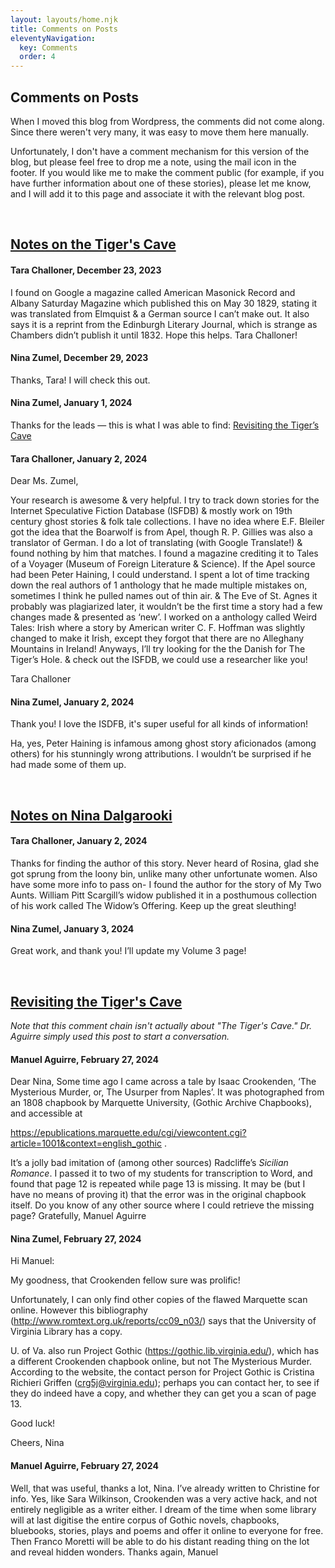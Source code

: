 ```yaml
---
layout: layouts/home.njk
title: Comments on Posts
eleventyNavigation:
  key: Comments
  order: 4
---
```

  
  <div class="message-box">
<h2>Comments on Posts</h2>

When I moved this blog from Wordpress, the comments did not come along. Since there weren't very many, it was easy to move
them here manually. 

Unfortunately, I don't have a comment mechanism for this version of the blog, but please feel free to drop me a note, using the mail icon in the footer.
If you would like me to make the comment public (for example, if you have further information about one of these stories), please let me know, and
I will add it to this page and associate it with the relevant blog post.

</div>

<br>

<div class="message-box">

## [Notes on the Tiger's Cave](/blog/2021-06-05-notes-on-the-tigers-cave/)

#### Tara Challoner, December 23, 2023

I found on Google a magazine called American Masonick Record and Albany Saturday Magazine which published this on May 30 1829, stating it was translated from Elmquist & a German source I can’t make out. It also says it is a reprint from the Edinburgh Literary Journal, which is strange as Chambers didn’t publish it until 1832. Hope this helps.
Tara Challoner!

#### Nina Zumel, December 29, 2023

Thanks, Tara! I will check this out.

#### Nina Zumel, January 1, 2024

Thanks for the leads — this is what I was able to find: [Revisiting the Tiger’s Cave](/blog/2024-01-02-revisiting-the-tigers-cave/)

#### Tara Challoner, January 2, 2024

Dear Ms. Zumel,

Your research is awesome & very helpful. I try to track down stories for the Internet Speculative Fiction Database (ISFDB) & mostly work on 19th century ghost stories & folk tale collections. I have no idea where E.F. Bleiler got the idea that the Boarwolf is from Apel, though R. P. Gillies was also a translator of German. I do a lot of translating (with Google Translate!) & found nothing by him that matches. I found a magazine crediting it to Tales of a Voyager (Museum of Foreign Literature & Science). If the Apel source had been Peter Haining, I could understand. I spent a lot of time tracking down the real authors of 1 anthology that he made multiple mistakes on, sometimes I think he pulled names out of thin air. & The Eve of St. Agnes it probably was plagiarized later, it wouldn’t be the first time a story had a few changes made & presented as ‘new’. I worked on a anthology called Weird Tales: Irish where a story by American writer C. F. Hoffman was slightly changed to make it Irish, except they forgot that there are no Alleghany Mountains in Ireland! Anyways, I’ll try looking for the the Danish for The Tiger’s Hole. & check out the ISFDB, we could use a researcher like you!

Tara Challoner

#### Nina Zumel, January 2, 2024

Thank you! I love the ISDFB, it's super useful for all kinds of information!

Ha, yes, Peter Haining is infamous among ghost story aficionados (among others) for his stunningly wrong attributions. I wouldn’t be surprised if he had made some of them up. 

</div>

<br>

<div class="message-box">

## [Notes on Nina Dalgarooki](/blog/2021-10-18-notes-on-nina-dalgarooki/)

#### Tara Challoner, January 2, 2024

Thanks for finding the author of this story. Never heard of Rosina, glad she got sprung from the loony bin, unlike many other unfortunate women. Also have some more info to pass on- I found the author for the story of My Two Aunts. William Pitt Scargill’s widow published it in a posthumous collection of his work called The Widow’s Offering. Keep up the great sleuthing!

#### Nina Zumel, January 3, 2024

Great work, and thank you! I’ll update my Volume 3 page!

</div>
  
<br>

<div class="message-box">

## [Revisiting the Tiger's Cave](/blog/2024-01-02-revisiting-the-tigers-cave/)

*Note that this comment chain isn't actually about "The Tiger's Cave." Dr. Aguirre simply used this post to start a conversation.*

#### Manuel Aguirre, February 27, 2024

Dear Nina, Some time ago I came across a tale by Isaac Crookenden, ‘The Mysterious Murder, or, The Usurper from Naples’. It was photographed from an 1808 chapbook by Marquette University, (Gothic Archive Chapbooks), and accessible at

https://epublications.marquette.edu/cgi/viewcontent.cgi?article=1001&context=english_gothic .

It’s a jolly bad imitation of (among other sources) Radcliffe’s *Sicilian Romance*. I passed it to two of my students for transcription to Word, and found that page 12 is repeated while page 13 is missing. It may be (but I have no means of proving it) that the error was in the original chapbook itself. Do you know of any other source where I could retrieve the missing page? Gratefully, Manuel Aguirre

#### Nina Zumel, February 27, 2024

Hi Manuel:

My goodness, that Crookenden fellow sure was prolific!

Unfortunately, I can only find other copies of the flawed Marquette scan online.
However this bibliography (http://www.romtext.org.uk/reports/cc09_n03/) says that the University of Virginia Library has a copy.

U. of Va. also run Project Gothic (https://gothic.lib.virginia.edu/), which has a different Crookenden chapbook online, but not The Mysterious Murder. According to the website, the contact person for Project Gothic is Cristina Richieri Griffen (crg5j@virginia.edu); perhaps you can contact her, to see if they do indeed have a copy, and whether they can get you a scan of page 13.

Good luck!

Cheers,
Nina

#### Manuel Aguirre, February 27, 2024

Well, that was useful, thanks a lot, Nina. I’ve already written to Christine for info. Yes, like Sara Wilkinson, Crookenden was a very active hack, and not entirely negligible as a writer either. I dream of the time when some library will at last digitise the entire corpus of Gothic novels, chapbooks, bluebooks, stories, plays and poems and offer it online to everyone for free. Then Franco Moretti will be able to do his distant reading thing on the lot and reveal hidden wonders. Thanks again, Manuel

 </div>